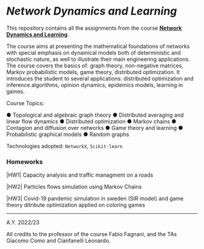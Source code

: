 # ***Network Dynamics and Learning***

This repository contains all the assignments from the course **[Network Dynamics and Learning](https://didattica.polito.it/pls/portal30/gap.pkg_guide.viewGap?p_cod_ins=01TXLSM&p_a_acc=2021&p_header=S&p_lang=IT&multi=N)**. 

The course aims at presenting the mathematical foundations of networks with special emphasis on dynamical models both of deterministic and stochastic nature,
as well to illustrate their main engineering applications. The course covers the basics of: graph theory, non-negative matrices, Markov probabilistic models,
game theory, distributed optimization. It introduces the student to several applications: distributed optimization and inference algorithms, opinion dynamics,
epidemics models, learning in games.


Course Topics:

●  Topological and algebraic graph theory
●  Distributed averaging and linear flow dynamics
●  Distributed optimization
●  Markov chains
●  Contagion and diffusion over networks
●  Game theory and learning
●  Probabilistic graphical models
●  Random graphs

Technologies adopted: `NetworkX`, `Scikit-learn`

### Homeworks
|HW1| Capacity analysis and traffic managment on a roads

|HW2| Particles flows simulation using Markov Chains

|HW3| Covid-19 pandemic simulation in sweden (SIR model) and game theory ditribute optimization applied on coloring games


---

A.Y. 2022/23

All credits to the professor of the course Fabio Fagnani, and the TAs Giacomo Como and Cianfanelli Leonardo.
